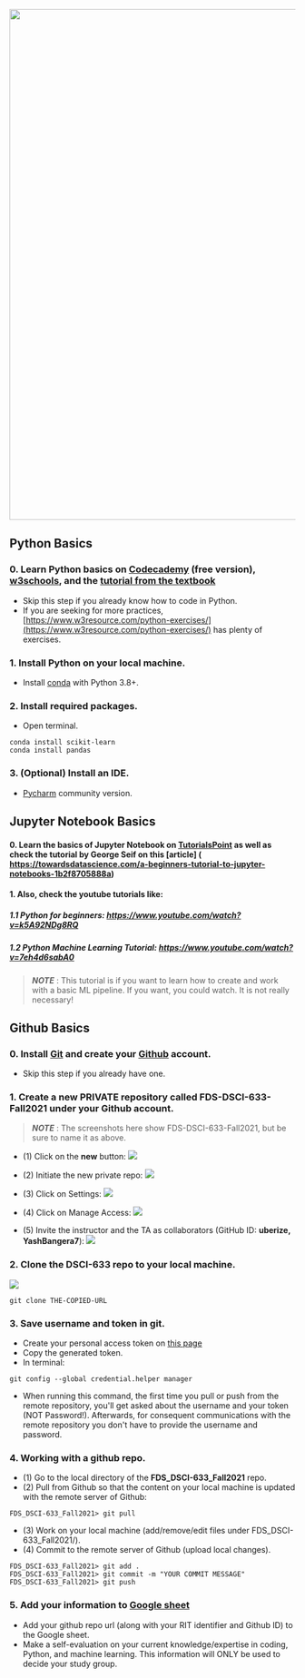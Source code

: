 [<img width=900 src="https://github.com/YashBangera7/FDS_DSCI-633_Fall2021/blob/main/images/image1.jpg">](https://github.com/YashBangera7/FDS_DSCI-633_Fall2021/blob/main/README.md)   


## Python Basics

### 0. Learn Python basics on [Codecademy](https://www.codecademy.com/learn/learn-python) (free version), [w3schools](https://www.w3schools.com/python/), and the [tutorial from the textbook](http://www.cse.msu.edu/~ptan/dmbook/tutorials/tutorial1/tutorial1.html)
 - Skip this step if you already know how to code in Python.
 - If you are seeking for more practices, [https://www.w3resource.com/python-exercises/](https://www.w3resource.com/python-exercises/) has plenty of exercises.

### 1. Install Python on your local machine.

 - Install [conda](https://docs.conda.io/en/latest/miniconda.html) with Python 3.8+.
 
### 2. Install required packages.
 - Open terminal.
 ```
 conda install scikit-learn
 conda install pandas
 ```
 
### 3. (Optional) Install an IDE.
 - [Pycharm](https://www.jetbrains.com/pycharm/) community version.
 
## Jupyter Notebook Basics

#### 0. Learn the basics of Jupyter Notebook on [TutorialsPoint](https://www.tutorialspoint.com/jupyter/jupyter_notebook_introduction.htm) as well as check the tutorial by George Seif on this [article] ( https://towardsdatascience.com/a-beginners-tutorial-to-jupyter-notebooks-1b2f8705888a)

#### 1. Also, check the youtube tutorials like: 

##### 1.1 Python for beginners: https://www.youtube.com/watch?v=k5A92NDg8RQ

##### 1.2 Python Machine Learning Tutorial: https://www.youtube.com/watch?v=7eh4d6sabA0 

>**_NOTE_** : This tutorial is if you want to learn how to create and work with a basic ML pipeline. If you want, you could watch. It is not really necessary! 
  
## Github Basics

### 0. Install [Git](https://git-scm.com/downloads) and create your [Github](https://github.com/) account.
 - Skip this step if you already have one.

### 1. Create a new PRIVATE repository called **FDS-DSCI-633-Fall2021** under your Github account.

>**_NOTE_** : The screenshots here show FDS-DSCI-633-Fall2021, but be sure to name it as above. 

 - (1) Click on the **new** button:
 ![](https://github.com/YashBangera7/FDS_DSCI-633_Fall2021/blob/main/images/image2.PNG)
 
 - (2) Initiate the new private repo:
 ![](https://github.com/YashBangera7/FDS_DSCI-633_Fall2021/blob/main/images/image3.PNG)

 - (3) Click on Settings:
 ![](https://github.com/YashBangera7/FDS_DSCI-633_Fall2021/blob/main/images/image4.PNG)

 - (4) Click on Manage Access:
 ![](https://github.com/YashBangera7/FDS_DSCI-633_Fall2021/blob/main/images/image5.PNG)
 
 - (5) Invite the instructor and the TA as collaborators (GitHub ID: **uberize, YashBangera7**):
 ![](https://github.com/YashBangera7/FDS_DSCI-633_Fall2021/blob/main/images/image6.PNG)

### 2. Clone the **DSCI-633** repo to your local machine.
 ![](https://github.com/YashBangera7/FDS_DSCI-633_Fall2021/blob/main/images/image7.PNG)
 ```
 git clone THE-COPIED-URL
 ```

### 3. Save username and token in git.
 - Create your personal access token on [this page](https://github.com/settings/tokens)
 - Copy the generated token.
 - In terminal:
 ```
 git config --global credential.helper manager
 ```
 - When running this command, the first time you pull or push from the remote repository, you'll get asked about the username and your token (NOT Password!). Afterwards, for consequent communications with the remote repository you don't have to provide the username and password.

### 4. Working with a github repo.
 - (1) Go to the local directory of the **FDS_DSCI-633_Fall2021** repo.
 - (2) Pull from Github so that the content on your local machine is updated with the remote server of Github:
 ```
 FDS_DSCI-633_Fall2021> git pull
 ```
 - (3) Work on your local machine (add/remove/edit files under FDS_DSCI-633_Fall2021/).
 - (4) Commit to the remote server of Github (upload local changes).
 ```
 FDS_DSCI-633_Fall2021> git add .
 FDS_DSCI-633_Fall2021> git commit -m "YOUR COMMIT MESSAGE"
 FDS_DSCI-633_Fall2021> git push
 ```
 
 ### 5. Add your information to [Google sheet](https://docs.google.com/spreadsheets/d/1q7tw0On2aCCHZEuJ8KAYOgad2yPxS8U1aWb81jsrU0k/edit?usp=sharing)
 - Add your github repo url (along with your RIT identifier and Github ID) to the Google sheet.
 - Make a self-evaluation on your current knowledge/expertise in coding, Python, and machine learning. This information will ONLY be used to decide your study group.
